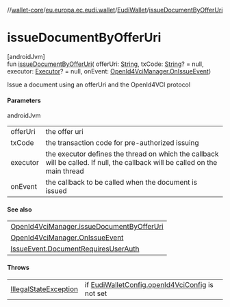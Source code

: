 //[wallet-core](../../../index.md)/[eu.europa.ec.eudi.wallet](../index.md)/[EudiWallet](index.md)/[issueDocumentByOfferUri](issue-document-by-offer-uri.md)

# issueDocumentByOfferUri

[androidJvm]\
fun [issueDocumentByOfferUri](issue-document-by-offer-uri.md)(
offerUri: [String](https://kotlinlang.org/api/latest/jvm/stdlib/kotlin/-string/index.html),
txCode: [String](https://kotlinlang.org/api/latest/jvm/stdlib/kotlin/-string/index.html)? = null,
executor: [Executor](https://developer.android.com/reference/kotlin/java/util/concurrent/Executor.html)? = null,
onEvent: [OpenId4VciManager.OnIssueEvent](../../eu.europa.ec.eudi.wallet.issue.openid4vci/-open-id4-vci-manager/-on-issue-event/index.md))

Issue a document using an offerUri and the OpenId4VCI protocol

#### Parameters

androidJvm

|          |                                                                                                                               |
|----------|-------------------------------------------------------------------------------------------------------------------------------|
| offerUri | the offer uri                                                                                                                 |
| txCode   | the transaction code for pre-authorized issuing                                                                               |
| executor | the executor defines the thread on which the callback will be called. If null, the callback will be called on the main thread |
| onEvent  | the callback to be called when the document is issued                                                                         |

#### See also

|                                                                                                                                                   |
|---------------------------------------------------------------------------------------------------------------------------------------------------|
| [OpenId4VciManager.issueDocumentByOfferUri](../../eu.europa.ec.eudi.wallet.issue.openid4vci/-open-id4-vci-manager/issue-document-by-offer-uri.md) |
| [OpenId4VciManager.OnIssueEvent](../../eu.europa.ec.eudi.wallet.issue.openid4vci/-open-id4-vci-manager/-on-issue-event/index.md)                  | on how to handle the result |
| [IssueEvent.DocumentRequiresUserAuth](../../eu.europa.ec.eudi.wallet.issue.openid4vci/-issue-event/-document-requires-user-auth/index.md)         | on how to handle user authentication |

#### Throws

| | |
|---|---|
| [IllegalStateException](https://kotlinlang.org/api/latest/jvm/stdlib/kotlin/-illegal-state-exception/index.html) | if [EudiWalletConfig.openId4VciConfig](../-eudi-wallet-config/open-id4-vci-config.md) is not set |
